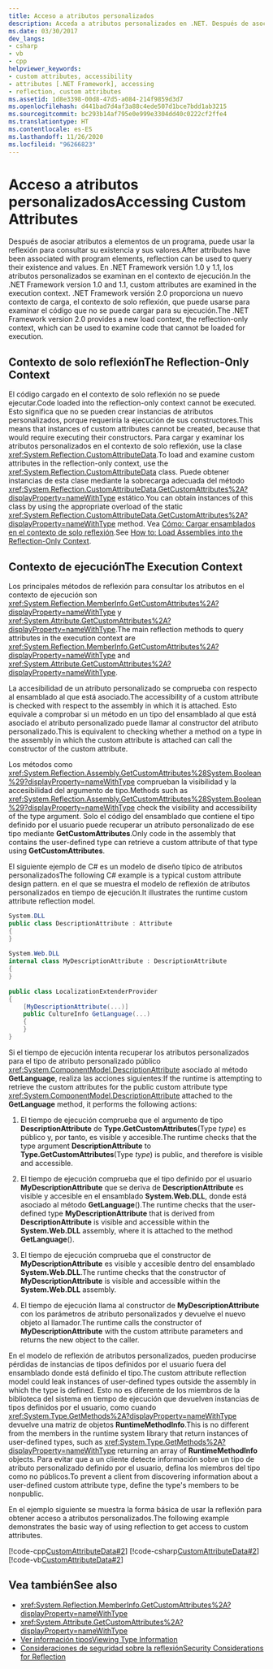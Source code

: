 ```yaml
---
title: Acceso a atributos personalizados
description: Acceda a atributos personalizados en .NET. Después de asociar atributos a los elementos de un programa, puede usar la reflexión para consultar su existencia y sus valores.
ms.date: 03/30/2017
dev_langs:
- csharp
- vb
- cpp
helpviewer_keywords:
- custom attributes, accessibility
- attributes [.NET Framework], accessing
- reflection, custom attributes
ms.assetid: 1d8e3398-00d8-47d5-a084-214f9859d3d7
ms.openlocfilehash: d441bad7d4af3a88c4ede507d1bce7bdd1ab3215
ms.sourcegitcommit: bc293b14af795e0e999e3304dd40c0222cf2ffe4
ms.translationtype: HT
ms.contentlocale: es-ES
ms.lasthandoff: 11/26/2020
ms.locfileid: "96266823"
---
```

# <a name="accessing-custom-attributes"></a><span data-ttu-id="95d93-104">Acceso a atributos personalizados</span><span class="sxs-lookup"><span data-stu-id="95d93-104">Accessing Custom Attributes</span></span>

<span data-ttu-id="95d93-105">Después de asociar atributos a elementos de un programa, puede usar la reflexión para consultar su existencia y sus valores.</span><span class="sxs-lookup"><span data-stu-id="95d93-105">After attributes have been associated with program elements, reflection can be used to query their existence and values.</span></span> <span data-ttu-id="95d93-106">En .NET Framework versión 1.0 y 1.1, los atributos personalizados se examinan en el contexto de ejecución.</span><span class="sxs-lookup"><span data-stu-id="95d93-106">In the .NET Framework version 1.0 and 1.1, custom attributes are examined in the execution context.</span></span> <span data-ttu-id="95d93-107">.NET Framework versión 2.0 proporciona un nuevo contexto de carga, el contexto de solo reflexión, que puede usarse para examinar el código que no se puede cargar para su ejecución.</span><span class="sxs-lookup"><span data-stu-id="95d93-107">The .NET Framework version 2.0 provides a new load context, the reflection-only context, which can be used to examine code that cannot be loaded for execution.</span></span>  
  
## <a name="the-reflection-only-context"></a><span data-ttu-id="95d93-108">Contexto de solo reflexión</span><span class="sxs-lookup"><span data-stu-id="95d93-108">The Reflection-Only Context</span></span>  

 <span data-ttu-id="95d93-109">El código cargado en el contexto de solo reflexión no se puede ejecutar.</span><span class="sxs-lookup"><span data-stu-id="95d93-109">Code loaded into the reflection-only context cannot be executed.</span></span> <span data-ttu-id="95d93-110">Esto significa que no se pueden crear instancias de atributos personalizados, porque requeriría la ejecución de sus constructores.</span><span class="sxs-lookup"><span data-stu-id="95d93-110">This means that instances of custom attributes cannot be created, because that would require executing their constructors.</span></span> <span data-ttu-id="95d93-111">Para cargar y examinar los atributos personalizados en el contexto de solo reflexión, use la clase <xref:System.Reflection.CustomAttributeData>.</span><span class="sxs-lookup"><span data-stu-id="95d93-111">To load and examine custom attributes in the reflection-only context, use the <xref:System.Reflection.CustomAttributeData> class.</span></span> <span data-ttu-id="95d93-112">Puede obtener instancias de esta clase mediante la sobrecarga adecuada del método <xref:System.Reflection.CustomAttributeData.GetCustomAttributes%2A?displayProperty=nameWithType> estático.</span><span class="sxs-lookup"><span data-stu-id="95d93-112">You can obtain instances of this class by using the appropriate overload of the static <xref:System.Reflection.CustomAttributeData.GetCustomAttributes%2A?displayProperty=nameWithType> method.</span></span> <span data-ttu-id="95d93-113">Vea [Cómo: Cargar ensamblados en el contexto de solo reflexión](how-to-load-assemblies-into-the-reflection-only-context.md).</span><span class="sxs-lookup"><span data-stu-id="95d93-113">See [How to: Load Assemblies into the Reflection-Only Context](how-to-load-assemblies-into-the-reflection-only-context.md).</span></span>  
  
## <a name="the-execution-context"></a><span data-ttu-id="95d93-114">Contexto de ejecución</span><span class="sxs-lookup"><span data-stu-id="95d93-114">The Execution Context</span></span>  

 <span data-ttu-id="95d93-115">Los principales métodos de reflexión para consultar los atributos en el contexto de ejecución son <xref:System.Reflection.MemberInfo.GetCustomAttributes%2A?displayProperty=nameWithType> y <xref:System.Attribute.GetCustomAttributes%2A?displayProperty=nameWithType>.</span><span class="sxs-lookup"><span data-stu-id="95d93-115">The main reflection methods to query attributes in the execution context are <xref:System.Reflection.MemberInfo.GetCustomAttributes%2A?displayProperty=nameWithType> and <xref:System.Attribute.GetCustomAttributes%2A?displayProperty=nameWithType>.</span></span>  
  
 <span data-ttu-id="95d93-116">La accesibilidad de un atributo personalizado se comprueba con respecto al ensamblado al que está asociado.</span><span class="sxs-lookup"><span data-stu-id="95d93-116">The accessibility of a custom attribute is checked with respect to the assembly in which it is attached.</span></span> <span data-ttu-id="95d93-117">Esto equivale a comprobar si un método en un tipo del ensamblado al que está asociado el atributo personalizado puede llamar al constructor del atributo personalizado.</span><span class="sxs-lookup"><span data-stu-id="95d93-117">This is equivalent to checking whether a method on a type in the assembly in which the custom attribute is attached can call the constructor of the custom attribute.</span></span>  
  
 <span data-ttu-id="95d93-118">Los métodos como <xref:System.Reflection.Assembly.GetCustomAttributes%28System.Boolean%29?displayProperty=nameWithType> comprueban la visibilidad y la accesibilidad del argumento de tipo.</span><span class="sxs-lookup"><span data-stu-id="95d93-118">Methods such as <xref:System.Reflection.Assembly.GetCustomAttributes%28System.Boolean%29?displayProperty=nameWithType> check the visibility and accessibility of the type argument.</span></span> <span data-ttu-id="95d93-119">Solo el código del ensamblado que contiene el tipo definido por el usuario puede recuperar un atributo personalizado de ese tipo mediante **GetCustomAttributes**.</span><span class="sxs-lookup"><span data-stu-id="95d93-119">Only code in the assembly that contains the user-defined type can retrieve a custom attribute of that type using **GetCustomAttributes**.</span></span>  
  
 <span data-ttu-id="95d93-120">El siguiente ejemplo de C# es un modelo de diseño típico de atributos personalizados</span><span class="sxs-lookup"><span data-stu-id="95d93-120">The following C# example is a typical custom attribute design pattern.</span></span> <span data-ttu-id="95d93-121">en el que se muestra el modelo de reflexión de atributos personalizados en tiempo de ejecución.</span><span class="sxs-lookup"><span data-stu-id="95d93-121">It illustrates the runtime custom attribute reflection model.</span></span>  
  
```csharp
System.DLL  
public class DescriptionAttribute : Attribute  
{  
}  
  
System.Web.DLL  
internal class MyDescriptionAttribute : DescriptionAttribute  
{  
}  
  
public class LocalizationExtenderProvider  
{  
    [MyDescriptionAttribute(...)]  
    public CultureInfo GetLanguage(...)  
    {  
    }  
}  
```  
  
 <span data-ttu-id="95d93-122">Si el tiempo de ejecución intenta recuperar los atributos personalizados para el tipo de atributo personalizado público <xref:System.ComponentModel.DescriptionAttribute> asociado al método **GetLanguage**, realiza las acciones siguientes:</span><span class="sxs-lookup"><span data-stu-id="95d93-122">If the runtime is attempting to retrieve the custom attributes for the public custom attribute type <xref:System.ComponentModel.DescriptionAttribute> attached to the **GetLanguage** method, it performs the following actions:</span></span>  
  
1. <span data-ttu-id="95d93-123">El tiempo de ejecución comprueba que el argumento de tipo **DescriptionAttribute** de **Type.GetCustomAttributes**(Type *type*) es público y, por tanto, es visible y accesible.</span><span class="sxs-lookup"><span data-stu-id="95d93-123">The runtime checks that the type argument **DescriptionAttribute** to **Type.GetCustomAttributes**(Type *type*) is public, and therefore is visible and accessible.</span></span>  
  
2. <span data-ttu-id="95d93-124">El tiempo de ejecución comprueba que el tipo definido por el usuario **MyDescriptionAttribute** que se deriva de **DescriptionAttribute** es visible y accesible en el ensamblado **System.Web.DLL**, donde está asociado al método **GetLanguage**().</span><span class="sxs-lookup"><span data-stu-id="95d93-124">The runtime checks that the user-defined type **MyDescriptionAttribute** that is derived from **DescriptionAttribute** is visible and accessible within the **System.Web.DLL** assembly, where it is attached to the method **GetLanguage**().</span></span>  
  
3. <span data-ttu-id="95d93-125">El tiempo de ejecución comprueba que el constructor de **MyDescriptionAttribute** es visible y accesible dentro del ensamblado **System.Web.DLL**.</span><span class="sxs-lookup"><span data-stu-id="95d93-125">The runtime checks that the constructor of **MyDescriptionAttribute** is visible and accessible within the **System.Web.DLL** assembly.</span></span>  
  
4. <span data-ttu-id="95d93-126">El tiempo de ejecución llama al constructor de **MyDescriptionAttribute** con los parámetros de atributo personalizados y devuelve el nuevo objeto al llamador.</span><span class="sxs-lookup"><span data-stu-id="95d93-126">The runtime calls the constructor of **MyDescriptionAttribute** with the custom attribute parameters and returns the new object to the caller.</span></span>  
  
 <span data-ttu-id="95d93-127">En el modelo de reflexión de atributos personalizados, pueden producirse pérdidas de instancias de tipos definidos por el usuario fuera del ensamblado donde está definido el tipo.</span><span class="sxs-lookup"><span data-stu-id="95d93-127">The custom attribute reflection model could leak instances of user-defined types outside the assembly in which the type is defined.</span></span> <span data-ttu-id="95d93-128">Esto no es diferente de los miembros de la biblioteca del sistema en tiempo de ejecución que devuelven instancias de tipos definidos por el usuario, como cuando <xref:System.Type.GetMethods%2A?displayProperty=nameWithType> devuelve una matriz de objetos **RuntimeMethodInfo**.</span><span class="sxs-lookup"><span data-stu-id="95d93-128">This is no different from the members in the runtime system library that return instances of user-defined types, such as <xref:System.Type.GetMethods%2A?displayProperty=nameWithType> returning an array of **RuntimeMethodInfo** objects.</span></span> <span data-ttu-id="95d93-129">Para evitar que a un cliente detecte información sobre un tipo de atributo personalizado definido por el usuario, defina los miembros del tipo como no públicos.</span><span class="sxs-lookup"><span data-stu-id="95d93-129">To prevent a client from discovering information about a user-defined custom attribute type, define the type's members to be nonpublic.</span></span>  
  
 <span data-ttu-id="95d93-130">En el ejemplo siguiente se muestra la forma básica de usar la reflexión para obtener acceso a atributos personalizados.</span><span class="sxs-lookup"><span data-stu-id="95d93-130">The following example demonstrates the basic way of using reflection to get access to custom attributes.</span></span>  
  
 [!code-cpp[CustomAttributeData#2](../../../samples/snippets/cpp/VS_Snippets_CLR/CustomAttributeData/CPP/source2.cpp#2)]
 [!code-csharp[CustomAttributeData#2](../../../samples/snippets/csharp/VS_Snippets_CLR/CustomAttributeData/CS/source2.cs#2)]
 [!code-vb[CustomAttributeData#2](../../../samples/snippets/visualbasic/VS_Snippets_CLR/CustomAttributeData/VB/source2.vb#2)]  
  
## <a name="see-also"></a><span data-ttu-id="95d93-131">Vea también</span><span class="sxs-lookup"><span data-stu-id="95d93-131">See also</span></span>

- <xref:System.Reflection.MemberInfo.GetCustomAttributes%2A?displayProperty=nameWithType>
- <xref:System.Attribute.GetCustomAttributes%2A?displayProperty=nameWithType>
- [<span data-ttu-id="95d93-132">Ver información tipos</span><span class="sxs-lookup"><span data-stu-id="95d93-132">Viewing Type Information</span></span>](viewing-type-information.md)
- [<span data-ttu-id="95d93-133">Consideraciones de seguridad sobre la reflexión</span><span class="sxs-lookup"><span data-stu-id="95d93-133">Security Considerations for Reflection</span></span>](security-considerations-for-reflection.md)

